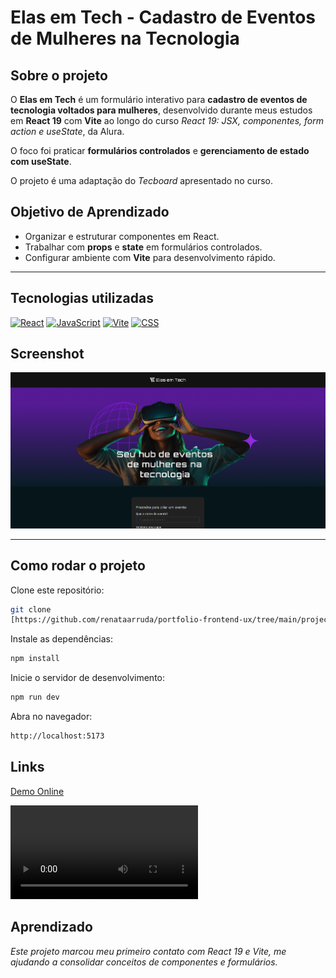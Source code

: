 # Elas em Tech - Cadastro de Eventos de Mulheres na Tecnologia

## Sobre o projeto
O **Elas em Tech** é um formulário interativo para **cadastro de eventos de tecnologia voltados para mulheres**, desenvolvido durante meus estudos em **React 19** com **Vite** ao longo do curso *React 19: JSX, componentes, form action e useState*, da Alura.

O foco foi praticar **formulários controlados** e **gerenciamento de estado com useState**.

O projeto é uma adaptação do *Tecboard* apresentado no curso.

## Objetivo de Aprendizado
- Organizar e estruturar componentes em React.
- Trabalhar com **props** e **state** em formulários controlados.
- Configurar ambiente com **Vite** para desenvolvimento rápido.

---

## Tecnologias utilizadas

[![React](https://img.shields.io/badge/React-19-blue)]() 
[![JavaScript](https://img.shields.io/badge/JavaScript-ES6-yellow)]() 
[![Vite](https://img.shields.io/badge/Vite-5.0-646CFF)]() 
[![CSS](https://img.shields.io/badge/CSS-Modules-purple)]()  

## Screenshot
![Screenshot do Elas em Tech](image.png)

---

## Como rodar o projeto

Clone este repositório:
```bash
git clone 
[https://github.com/renataarruda/portfolio-frontend-ux/tree/main/projects/react-projects/elas-em-tech]
```
Instale as dependências:
```bash
npm install
```
Inicie o servidor de desenvolvimento:
```bash
npm run dev
```
Abra no navegador:
```bash 
http://localhost:5173
```

## Links
[Demo Online](https://elas-em-tech.vercel.app/)

<video controls src="elas_em_tech.mp4" title="Title"></video>

## Aprendizado
*Este projeto marcou meu primeiro contato com React 19 e Vite, me ajudando a consolidar conceitos de componentes e formulários.*

